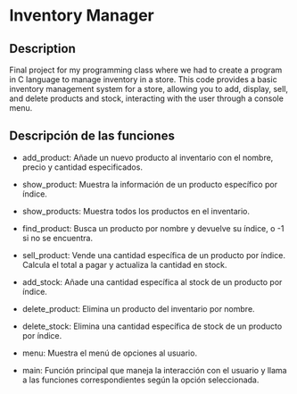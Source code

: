 # Inventory Manager

## Description 
Final project for my programming class where we had to create a program in C language to manage inventory in a store.
This code provides a basic inventory management system for a store, allowing you to add, display, sell, and delete products and stock, interacting with the user through a console menu.

## Descripción de las funciones
* add_product:
Añade un nuevo producto al inventario con el nombre, precio y cantidad especificados.

* show_product:
Muestra la información de un producto específico por índice.

* show_products:
Muestra todos los productos en el inventario.

* find_product:
Busca un producto por nombre y devuelve su índice, o -1 si no se encuentra.

* sell_product:
Vende una cantidad específica de un producto por índice. Calcula el total a pagar y actualiza la cantidad en stock.

* add_stock:
Añade una cantidad específica al stock de un producto por índice.

* delete_product:
Elimina un producto del inventario por nombre.

* delete_stock:
Elimina una cantidad específica de stock de un producto por índice.

* menu:
Muestra el menú de opciones al usuario.

* main:
Función principal que maneja la interacción con el usuario y llama a las funciones correspondientes según la opción seleccionada.

<!-- # MULTIPLE LINEAL REGRESSION - NBA Prediction

## Description
Given a data set with information of some NBA players and their attributes, we will predict how much does it grow the rating of the team .

* **API** <br> Folder with basic files to generate an API
    * index.html: Basic interface structure.
    * main.py: Script with all the routes of the functions needed.

* **Data_Cleaning** <br> Folder with necessary scripts to clean the raw data.
    * cleaning_class.py: Script with the class created to clean the raw data.
    * analisys_of_data.ipynb: Jupyter Notebook with the documentation of cleaning_class.

* **Databases** <br> Folder to store all the CSV files used in this lineal regression.
    * raw_data.csv: Data downloaded from Kaggle which will be used in this prediction.

* **Prediction_Model** <br> Folder to store class created to do the prediction.
    * MLRegression.py: Class 'multiple_linear_regression' is declared

## Made By
- Barrera Chan Sergio Johanan
- Buenfil Góngora Ariel Joel
- Cel Vazquez Juan Antonio
- Monroy Minero Diego-->
